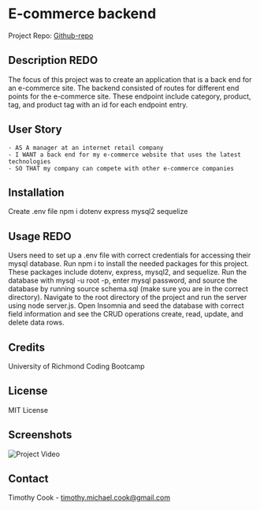 # E-commerce backend

Project Repo: [Github-repo](https://github.com/timothymichaelcook/13_E-commerce_Backend)

## Description REDO

The focus of this project was to create an application that is a back end for an e-commerce site. The backend consisted of routes for different end points for the e-commerce site. These endpoint include category, product, tag, and product tag with an id for each endpoint entry. 

## User Story

```
- AS A manager at an internet retail company
- I WANT a back end for my e-commerce website that uses the latest technologies
- SO THAT my company can compete with other e-commerce companies
```

## Installation

Create .env file
npm i
dotenv
express
mysql2
sequelize

## Usage REDO

Users need to set up a .env file with correct credentials for accessing their mysql database. Run npm i to install the needed packages for this project. These packages include dotenv, express, mysql2, and sequelize. Run the database with mysql -u root -p, enter mysql password, and source the database by running source schema.sql (make sure you are in the correct directory). Navigate to the root directory of the project and run the server using node server.js. Open Insomnia and seed the database with correct field information and see the CRUD operations create, read, update, and delete data rows.


## Credits

University of Richmond Coding Bootcamp

## License

MIT License

## Screenshots

![Project Video](./assets/screenshot_1.png)

## Contact
Timothy Cook - timothy.michael.cook@gmail.com
